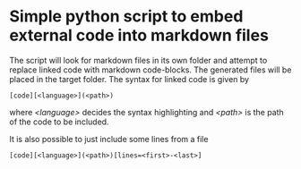# Simple python script to embed external code into markdown files

The script will look for markdown files in its own folder and attempt to replace linked code with markdown code-blocks. The generated files will be placed in the target folder. The syntax for linked code is given by

```
[code][<language>](<path>)
```
where _\<language\>_ decides the syntax highlighting and _\<path\>_ is the path of the code to be included.

It is also possible to just include some lines from a file
```
[code][<language>](<path>)[lines=<first>-<last>]
```